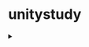 # unitystudy

<details>
    <summary>
    </summary>
</detials>
## Control beta version Release! Please Enjoy!
This game will be prevoke your mental. Don't be Smash your Keyboard! 

#### Update Log
- 2021.07.26 Patched Bug
    1. Updated score count system Error
    2. Deleted Developer Control Mode

- 2021.07.22 beta version release

#### Install 
Go to Release Link, Click the Control.7z 
